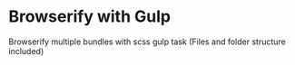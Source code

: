 # Browserify with Gulp

Browserify multiple bundles with scss gulp task
(Files and folder structure included)

